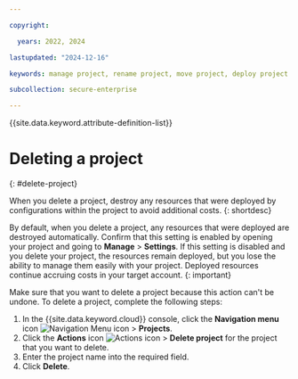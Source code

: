 ```yaml
---

copyright:

  years: 2022, 2024

lastupdated: "2024-12-16"

keywords: manage project, rename project, move project, deploy project

subcollection: secure-enterprise

---
```


{{site.data.keyword.attribute-definition-list}}

# Deleting a project
{: #delete-project}

When you delete a project, destroy any resources that were deployed by configurations within the project to avoid additional costs.
{: shortdesc}

By default, when you delete a project, any resources that were deployed are destroyed automatically. Confirm that this setting is enabled by opening your project and going to **Manage** > **Settings**. If this setting is disabled and you delete your project, the resources remain deployed, but you lose the ability to manage them easily with your project. Deployed resources continue accruing costs in your target account.
{: important}



Make sure that you want to delete a project because this action can't be undone. To delete a project, complete the following steps:

1. In the {{site.data.keyword.cloud}} console, click the **Navigation menu** icon ![Navigation Menu icon](../icons/icon_hamburger.svg "Menu") > **Projects**.
1. Click the **Actions** icon ![Actions icon](../icons/action-menu-icon.svg "Actions") > **Delete project** for the project that you want to delete.
1. Enter the project name into the required field.
1. Click **Delete**.
